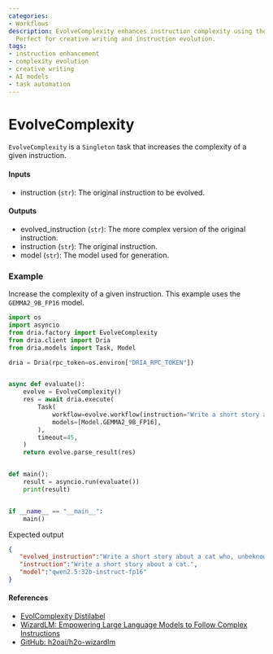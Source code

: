 ```yaml
---
categories:
- Workflows
description: EvolveComplexity enhances instruction complexity using the GEMMA2 model.
  Perfect for creative writing and instruction evolution.
tags:
- instruction enhancement
- complexity evolution
- creative writing
- AI models
- task automation
---
```


# EvolveComplexity

`EvolveComplexity` is a `Singleton` task that increases the complexity of a given instruction.

#### Inputs
- instruction (`str`): The original instruction to be evolved.

#### Outputs
- evolved_instruction (`str`): The more complex version of the original instruction.
- instruction (`str`): The original instruction.
- model (`str`): The model used for generation.

### Example

Increase the complexity of a given instruction. This example uses the `GEMMA2_9B_FP16` model.

```python
import os
import asyncio
from dria.factory import EvolveComplexity
from dria.client import Dria
from dria.models import Task, Model

dria = Dria(rpc_token=os.environ["DRIA_RPC_TOKEN"])


async def evaluate():
    evolve = EvolveComplexity()
    res = await dria.execute(
        Task(
            workflow=evolve.workflow(instruction="Write a short story about a cat.").model_dump(),
            models=[Model.GEMMA2_9B_FP16],
        ),
        timeout=45,
    )
    return evolve.parse_result(res)


def main():
    result = asyncio.run(evaluate())
    print(result)


if __name__ == "__main__":
    main()
```

Expected output

```json
{
   "evolved_instruction":"Write a short story about a cat who, unbeknownst to its human family, communicates with other cats in a secret language that revolves around solving mysteries within the neighborhood. The cat must navigate between two worlds: the simple life of domesticity and the complex web of feline intrigue, all while trying not to reveal their dual life to their human companions.",
   "instruction":"Write a short story about a cat.",
   "model":"qwen2.5:32b-instruct-fp16"
}
```

#### References
- [EvolComplexity Distilabel](https://distilabel.argilla.io/latest/components-gallery/tasks/evolcomplexity/)
- [WizardLM: Empowering Large Language Models to Follow Complex Instructions](https://arxiv.org/abs/2304.12244)
- [GitHub: h2oai/h2o-wizardlm](https://github.com/h2oai/h2o-wizardlm)